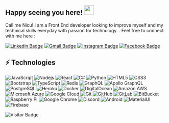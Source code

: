 ## Happy seeing you here! <img src="https://raw.githubusercontent.com/aemmadi/aemmadi/master/wave.gif" width="30">

Call me Nicu! I am a Front End developer looking to improve myself and my technical skills everyday with passion for technology.
. Feel free to connect with me here :

[![Linkedin Badge](https://img.shields.io/badge/-nicusoriorga-blue?style=plastic&logo=Linkedin&logoColor=white&link=https://www.linkedin.com/in/nicusor-iorga/)](https://www.linkedin.com/in/nicusor-iorga/)
[![Gmail Badge](https://img.shields.io/badge/-nicu.irg@gmail.com-c14438?style=plastic&logo=Gmail&logoColor=white&link=mailto:nicu.irg@gmail.com)](mailto:nicu.irg@gmail.com)
[![Instagram Badge](https://img.shields.io/badge/-nicu.irg-purple?style=plastic&logo=instagram&logoColor=white&link=https://instagram.com/moshfiqrony/)](https://instagram.com/nicu.irg)
[![Facebook Badge](https://img.shields.io/badge/-nicuiorga-blue?style=plastic&logo=Facebook&logoColor=white&link=https://www.facebook.com/nicu.iorga.50/)](https://www.facebook.com/nicu.iorga.50/)

## ⚡ Technologies

![JavaScript](https://img.shields.io/badge/-JavaScript-black?style=flat-square&logo=javascript)
![Nodejs](https://img.shields.io/badge/-Nodejs-black?style=flat-square&logo=Node.js)
![React](https://img.shields.io/badge/-React-black?style=flat-square&logo=react)
![C#](https://img.shields.io/badge/-C++-00599C?style=flat-square&logo=c)
![Python](https://img.shields.io/badge/-Python-black?style=flat-square&logo=Python)
![HTML5](https://img.shields.io/badge/-HTML5-E34F26?style=flat-square&logo=html5&logoColor=white)
![CSS3](https://img.shields.io/badge/-CSS3-1572B6?style=flat-square&logo=css3)
![Bootstrap](https://img.shields.io/badge/-Bootstrap-563D7C?style=flat-square&logo=bootstrap)
![TypeScript](https://img.shields.io/badge/-TypeScript-007ACC?style=flat-square&logo=typescript)
![Redis](https://img.shields.io/badge/-Redis-black?style=flat-square&logo=Redis)
![GraphQL](https://img.shields.io/badge/-GraphQL-E10098?style=flat-square&logo=graphql)
![Apollo GraphQL](https://img.shields.io/badge/-Apollo%20GraphQL-311C87?style=flat-square&logo=apollo-graphql)
![PostgreSQL](https://img.shields.io/badge/-PostgreSQL-336791?style=flat-square&logo=postgresql)
![Heroku](https://img.shields.io/badge/-Heroku-430098?style=flat-square&logo=heroku)
![Docker](https://img.shields.io/badge/-Docker-black?style=flat-square&logo=docker)
![DigitalOcean](https://img.shields.io/badge/-Digital%20Ocean-darkblue?style=flat-square&logo=digitalocean)
![Amazon AWS](https://img.shields.io/badge/Amazon%20AWS-232F3E?style=flat-square&logo=amazon-aws)
![Microsoft Azure](https://img.shields.io/badge/Microsoft%20Azure-232F7E?style=flat-square&logo=microsoft-azure)
![Google Cloud](https://img.shields.io/badge/Google%20Cloud-black?style=flat-square&logo=google-cloud)
![Git](https://img.shields.io/badge/-Git-black?style=flat-square&logo=git)
![GitHub](https://img.shields.io/badge/-GitHub-181717?style=flat-square&logo=github)
![GitLab](https://img.shields.io/badge/-GitLab-FCA121?style=flat-square&logo=gitlab)
![BitBucket](https://img.shields.io/badge/-BitBucket-darkblue?style=flat-square&logo=bitbucket)
![Raspberry Pi](https://img.shields.io/badge/-Raspberry%20Pi-C51A4A?style=flat-square&logo=Raspberry-Pi)
![Google Chrome](https://img.shields.io/badge/Chrome-black?style=flat-square&logo=google-chrome)
![Discord](https://img.shields.io/badge/Discord-black?style=flat-square&logo=discord)
![Android](https://img.shields.io/badge/Android-05150C?style=flat-square&logo=android)
![MaterialUI](https://img.shields.io/badge/-MatrialUI-0081CB?style=flat-square&logo=material-UI)
![Firebase](https://img.shields.io/badge/Firebase-black?style=flat-square&logo=firebase)

![Visitor Badge](https://visitor-badge.laobi.icu/badge?page_id=IoghiStudio)
